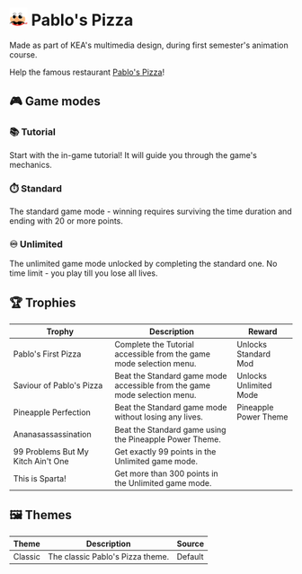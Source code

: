 # ![pablos pizza logo](https://github.com/malthesers/pablos-pizza/blob/main/favicon/favicon-32x32.png) Pablo's Pizza

Made as part of KEA's multimedia design, during first semester's animation course.

Help the famous restaurant [Pablo's Pizza](https://malthesers.github.io/pablos-pizza/)!

## 🎮 Game modes

### 📚 Tutorial

Start with the in-game tutorial! It will guide you through the game's mechanics.

### ⏱️ Standard

The standard game mode - winning requires surviving the time duration and ending with 20 or more points.

### ♾️ Unlimited

The unlimited game mode unlocked by completing the standard one. No time limit - you play till you lose all lives.

## 🏆 Trophies

| Trophy | Description | Reward |
| ------------- | ------------- | ------------- |
| Pablo's First Pizza | Complete the Tutorial accessible from the game mode selection menu. | Unlocks Standard Mod |
| Saviour of Pablo's Pizza | Beat the Standard game mode accessible from the game mode selection menu.  | Unlocks Unlimited Mode  |
| Pineapple Perfection | Beat the Standard game mode without losing any lives. | Pineapple Power Theme |
| Ananasassassination | Beat the Standard game using the Pineapple Power Theme. |
| 99 Problems But My Kitch Ain't One | Get exactly 99 points in the Unlimited game mode. |
| This is Sparta! | Get more than 300 points in the Unlimited game mode. |

## 🖼️ Themes

| Theme | Description | Source |
| ------------- | ------------- | ------------- |
| Classic | The classic Pablo's Pizza theme. | Default |

